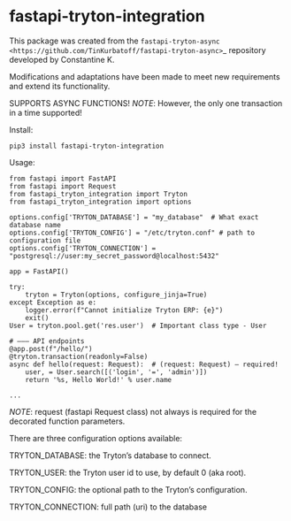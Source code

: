 # fastapi-tryton-integration

This package was created from the `fastapi-tryton-async <https://github.com/TinKurbatoff/fastapi-tryton-async>`_ repository developed by Constantine K.

Modifications and adaptations have been made to meet new requirements and extend its functionality.

SUPPORTS ASYNC FUNCTIONS!
*NOTE*: However, the only one transaction in a time supported!

Install:
```
pip3 install fastapi-tryton-integration
```

Usage:
```
from fastapi import FastAPI
from fastapi import Request
from fastapi_tryton_integration import Tryton
from fastapi_tryton_integration import options

options.config['TRYTON_DATABASE'] = "my_database"  # What exact database name
options.config['TRYTON_CONFIG'] = "/etc/tryton.conf" # path to configuration file
options.config['TRYTON_CONNECTION'] = "postgresql://user:my_secret_password@localhost:5432"

app = FastAPI()

try:
    tryton = Tryton(options, configure_jinja=True)
except Exception as e:
    logger.error(f"Cannot initialize Tryton ERP: {e}")
    exit()
User = tryton.pool.get('res.user')  # Important class type - User

# ——— API endpoints
@app.post(f"/hello/")  
@tryton.transaction(readonly=False)
async def hello(request: Request):  # (request: Request) — required!
    user, = User.search([('login', '=', 'admin')])
    return '%s, Hello World!' % user.name

...

```
*NOTE*: request (fastapi Request class) not always is required for the decorated function parameters.

There are three configuration options available:

TRYTON_DATABASE: the Tryton’s database to connect.

TRYTON_USER: the Tryton user id to use, by default 0 (aka root).

TRYTON_CONFIG: the optional path to the Tryton’s configuration.

TRYTON_CONNECTION: full path (uri) to the database
